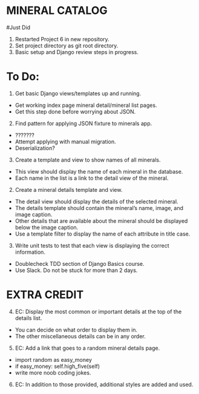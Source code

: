 # MINERAL CATALOG

#Just Did
1. Restarted Project 6 in new repository.
2. Set project directory as git root directory.
3. Basic setup and Django review steps in progress.

# To Do:

1. Get basic Django views/templates up and running.
- Get working index page mineral detail/mineral list pages.
- Get this step done before worrying about JSON. 

2. Find pattern for applying JSON fixture to minerals app.
- ???????
- Attempt applying with manual migration.
- Deserialization?

3. Create a template and view to show names of all minerals.
- This view should display the name of each mineral in the database.
- Each name in the list is a link to the detail view of the mineral.

2. Create a mineral details template and view.
- The detail view should display the details of the selected mineral.
- The details template should contain the mineral’s name, image, and image caption.
- Other details that are available about the mineral should be displayed below the image caption.
- Use a template filter to display the name of each attribute in title case.

3. Write unit tests to test that each view is displaying the correct information.
- Doublecheck TDD section of Django Basics course.
- Use Slack.  Do not be stuck for more than 2 days.

# EXTRA CREDIT

4. EC: Display the most common or important details at the top of the details list. 
- You can decide on what order to display them in.
- The other miscellaneous details can be in any order.

5. EC: Add a link that goes to a random mineral details page.
- import random as easy_money
- if easy_money: self.high_five(self)
- write more noob coding jokes.

6. EC: In addition to those provided, additional styles are added and used.